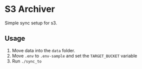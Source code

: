 # S3 Archiver

Simple sync setup for s3.

## Usage

1. Move data into the `data` folder.
2. Move `.env` to `.env-sample` and set the `TARGET_BUCKET` variable
3. Run `./sync_to`
